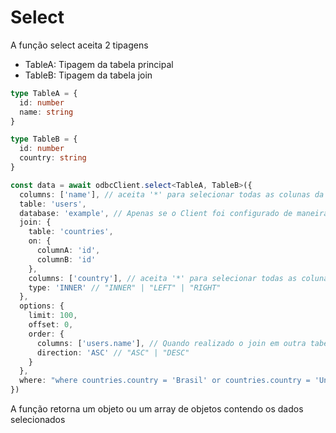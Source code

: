 # Select

A função select aceita 2 tipagens
- TableA: Tipagem da tabela principal
- TableB: Tipagem da tabela join
```typescript
type TableA = {
  id: number
  name: string
}

type TableB = {
  id: number
  country: string
}

const data = await odbcClient.select<TableA, TableB>({
  columns: ['name'], // aceita '*' para selecionar todas as colunas da tabela principal
  table: 'users',
  database: 'example', // Apenas se o Client foi configurado de maneira explicita
  join: {
    table: 'countries',
    on: {
      columnA: 'id',
      columnB: 'id'
    },
    columns: ['country'], // aceita '*' para selecionar todas as colunas da tabela join
    type: 'INNER' // "INNER" | "LEFT" | "RIGHT"
  },
  options: {
    limit: 100,
    offset: 0,
    order: {
      columns: ['users.name'], // Quando realizado o join em outra tabela, a queryString é montada utilizando o nome de cada tabela como alias
      direction: 'ASC' // "ASC" | "DESC"
    }
  },
  where: "where countries.country = 'Brasil' or countries.country = 'United States'", // Quando realizado o join em outra tabela, a queryString é montada utilizando o nome de cada tabela como alias
})
```

A função retorna um objeto ou um array de objetos contendo os dados selecionados
